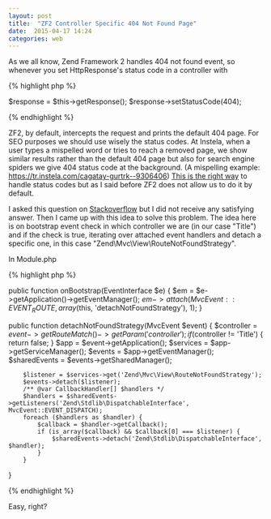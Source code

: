 ```yaml
---
layout: post
title:  "ZF2 Controller Specific 404 Not Found Page"
date:  2015-04-17 14:24
categories: web
---
```


As we all know, Zend Framework 2 handles 404 not found event, so whenever you set HttpResponse's status code in a controller with

{% highlight php %}

$response = $this->getResponse();
$response->setStatusCode(404);

{% endhighlight %}

ZF2, by default, intercepts the request and prints the default 404 page. For SEO purposes we should use wisely the status codes. At Instela, when a user types a mispelled word or tries to reach a removed page, we show similar results rather than the default 404 page but also for search engine spiders we give 404 status code at the background. (A mispelling example: <a href="https://tr.instela.com/cagatay-gurtrk--9306406" target="_blank">https://tr.instela.com/cagatay-gurtrk--9306406</a>) <a href="http://webmasters.stackexchange.com/questions/68256/404-code-header-for-search-engines-on-removed-user-content" target="_blank">This is the right way</a> to handle status codes but as I said before ZF2 does not allow us to do it by default.

I asked this question on <a href="http://stackoverflow.com/questions/25736829/zf2-controller-specific-404-error-page">Stackoverflow</a> but I did not receive any satisfying answer. Then I came up with this idea to solve this problem. The idea here is on bootstrap event check in which controller we are (in our case "Title") and if the check is true, iterating over attached event handlers and detach a specific one, in this case "Zend\Mvc\View\RouteNotFoundStrategy".

In Module.php

{% highlight php %}

public function onBootstrap(EventInterface $e) {
        $em = $e->getApplication()->getEventManager();
        $em->attach(MvcEvent::EVENT_ROUTE, array($this, 'detachNotFoundStrategy'), 1);
}

public function detachNotFoundStrategy(MvcEvent $event) {
        $controller = $event->getRouteMatch()->getParam('controller');
        if ($controller != 'Title') {
            return false;
        }
        $app = $event->getApplication();
        $services = $app->getServiceManager();
        $events = $app->getEventManager();
        $sharedEvents = $events->getSharedManager();


        $listener = $services->get('Zend\Mvc\View\RouteNotFoundStrategy');
        $events->detach($listener);
        /** @var CallbackHandler[] $handlers */
        $handlers = $sharedEvents->getListeners('Zend\Stdlib\DispatchableInterface', MvcEvent::EVENT_DISPATCH);
        foreach ($handlers as $handler) {
            $callback = $handler->getCallback();
            if (is_array($callback) && $callback[0] === $listener) {
                $sharedEvents->detach('Zend\Stdlib\DispatchableInterface', $handler);
            }
        }
}

{% endhighlight %}

Easy, right?